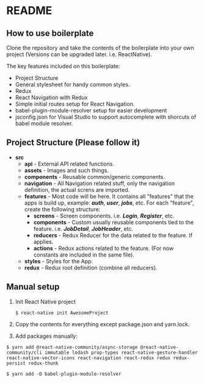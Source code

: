 # README

## How to use boilerplate

Clone the repository and take the contents of the boilerplate into your own project (Versions can be upgraded later. i.e. ReactNative).

The key features included on this boilerplate:
* Project Structure
* General stylesheet for handy common styles.
* Redux
* React Navigation with Redux
* Simple initial routes setup for React Navigation.
* babel-plugin-module-resolver setup for easier development
* jsconfig.json for Visual Studio to support autocomplete with shorcuts of babel module resolver.

## Project Structure (Please follow it)
* **src**
  * **api** - External API related functions.
  * **assets** - Images and such things.
  * **components** - Reusable common/generic components.
  * **navigation** - All Navigation related stuff, only the navigation definition, the actual screns are imported.
  * **features** - Most code will be here. It contains all "features" that the apps is build up, example: **_auth_**, **_user_**, **_jobs_**, etc. For each "feature", create the following structure:
    * **screens** - Screen components. i.e. **_Login_**, **_Register_**, etc.
    * **components** - Custom usually reusable components tied to the feature. i.e. **_JobDetail_**, **_JobHeader_**, etc.
    * **reducers** - Redux Reducer for the data related to the feature. If applies.
    * **actions** - Redux actions related to the feature. (For now constants are included in the same file).
  * **styles** - Styles for the App.
  * **redux** - Redux root definition (combine all reducers).
  
## Manual setup

1. Init React Native project
    ```
    $ react-native init AwesomeProject
    ```
2. Copy the contents for everything except package.json and yarn.lock.

3. Add packages manually:

```
$ yarn add @react-native-community/async-storage @react-native-community/cli immutable lodash prop-types react-native-gesture-handler react-native-vector-icons react-navigation react-redux redux redux-persist redux-thunk
```

```
$ yarn add -D babel-plugin-module-resolver
```
